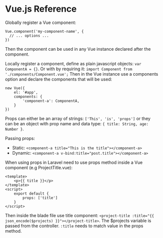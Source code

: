 # Vue.js Reference

Globally register a Vue component:

```
Vue.component('my-component-name', {
  // ... options ...
})
```

Then the component can be used in any Vue instance declared after the component.

Locally register a component, define as plain javascript objects: `var ComponentA = {}`. Or with by requiring it: `import Component from './components/Component.vue';`
Then in the Vue instance use a components option and declare the components that will be used:

```
new Vue({
    el: '#app',
    components: {
        'component-a': ComponentA,
    }
})
```

Props can either be an array of strings: `['This', 'is', 'props']` or they can be an object with prop name and data type: `{ title: String, age: Number }`.

Passing props:

- Static: `<component-a title="This is the title"></component-a>`
- Dynamic: `<component-a v-bind:title="post.title"></component-a>`

When using props in Laravel need to use props method inside a Vue component (e.g ProjectTitle.vue):

```
<template>
    <p>{{ title }}</p>
</template>
<script>
    export default {
        props: ['title']
    }
</script>
```

Then inside the blade file use title component: `<project-title :title="{{ json_encode($projects) }}"></project-title>`. The \$projects variable is passed from the controller. `:title` needs to match value in the props method.
